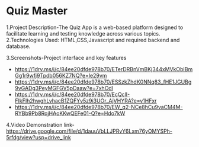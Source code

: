# Quiz Master
1.Project Description-The Quiz App is a web-based platform designed to facilitate learning
and testing knowledge across various topics.
2.Technologies Used: HTML,CSS,Javascript and required backend and database.

3.Screenshots-Project interface and key features
* https://1drv.ms/i/c/84ee20dfde978b70/ETerDRBnVmBKj344xMVkObIBmGg1r9wfj9Tpdb056KZ7NQ?e=le29vm
* https://1drv.ms/i/c/84ee20dfde978b70/ESSzkZhdK0NNq83_fHE1JGUBg9vGADg3PeyMGFGV5pDaaw?e=7xhOdl
* https://1drv.ms/i/c/84ee20dfde978b70/EcQclI-FIkFIh2hwghLvhacB1ZQFYv5z9i3UOr_AjVHYRA?e=v1HFxr
* https://1drv.ms/i/c/84ee20dfde978b70/EW_q2-NCe8hCu9vaCM4M-RYBb9Pb8RqjHAoKKwQEFe01-Q?e=Hdo7kW

  
4.Video Demonstration link-https://drive.google.com/file/d/1dauuVbLLJPRvY6Lxm76yOMYSPh-5rfdg/view?usp=drive_link
